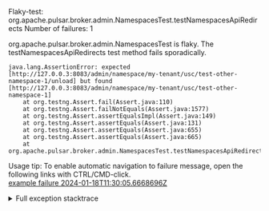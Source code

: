         
Flaky-test: org.apache.pulsar.broker.admin.NamespacesTest.testNamespacesApiRedirects
Number of failures: 1

org.apache.pulsar.broker.admin.NamespacesTest is flaky. The testNamespacesApiRedirects test method fails sporadically.

```
java.lang.AssertionError: expected [http://127.0.0.3:8083/admin/namespace/my-tenant/usc/test-other-namespace-1/unload] but found [http://127.0.0.3:8083/admin/namespace/my-tenant/usc/test-other-namespace-1]
	at org.testng.Assert.fail(Assert.java:110)
	at org.testng.Assert.failNotEquals(Assert.java:1577)
	at org.testng.Assert.assertEqualsImpl(Assert.java:149)
	at org.testng.Assert.assertEquals(Assert.java:131)
	at org.testng.Assert.assertEquals(Assert.java:655)
	at org.testng.Assert.assertEquals(Assert.java:665)
	at org.apache.pulsar.broker.admin.NamespacesTest.testNamespacesApiRedirects(NamespacesTest.java:728)
```

Usage tip: To enable automatic navigation to failure message, open the following links with CTRL/CMD-click.  
[example failure 2024-01-18T11:30:05.6668696Z](https://github.com/apache/pulsar/actions/runs/7569130215/job/20612114357#step:11:995)  


<details>
<summary>Full exception stacktrace</summary>
<code><pre>
java.lang.AssertionError: expected [http://127.0.0.3:8083/admin/namespace/my-tenant/usc/test-other-namespace-1/unload] but found [http://127.0.0.3:8083/admin/namespace/my-tenant/usc/test-other-namespace-1]
	at org.testng.Assert.fail(Assert.java:110)
	at org.testng.Assert.failNotEquals(Assert.java:1577)
	at org.testng.Assert.assertEqualsImpl(Assert.java:149)
	at org.testng.Assert.assertEquals(Assert.java:131)
	at org.testng.Assert.assertEquals(Assert.java:655)
	at org.testng.Assert.assertEquals(Assert.java:665)
	at org.apache.pulsar.broker.admin.NamespacesTest.testNamespacesApiRedirects(NamespacesTest.java:728)
	at java.base/jdk.internal.reflect.NativeMethodAccessorImpl.invoke0(Native Method)
	at java.base/jdk.internal.reflect.NativeMethodAccessorImpl.invoke(NativeMethodAccessorImpl.java:77)
	at java.base/jdk.internal.reflect.DelegatingMethodAccessorImpl.invoke(DelegatingMethodAccessorImpl.java:43)
	at java.base/java.lang.reflect.Method.invoke(Method.java:568)
	at org.testng.internal.invokers.MethodInvocationHelper.invokeMethod(MethodInvocationHelper.java:139)
	at org.testng.internal.invokers.InvokeMethodRunnable.runOne(InvokeMethodRunnable.java:47)
	at org.testng.internal.invokers.InvokeMethodRunnable.call(InvokeMethodRunnable.java:76)
	at org.testng.internal.invokers.InvokeMethodRunnable.call(InvokeMethodRunnable.java:11)
	at java.base/java.util.concurrent.FutureTask.run(FutureTask.java:264)
	at java.base/java.util.concurrent.ThreadPoolExecutor.runWorker(ThreadPoolExecutor.java:1136)
	at java.base/java.util.concurrent.ThreadPoolExecutor$Worker.run(ThreadPoolExecutor.java:635)
	at java.base/java.lang.Thread.run(Thread.java:840)

</pre></code>
</details>


